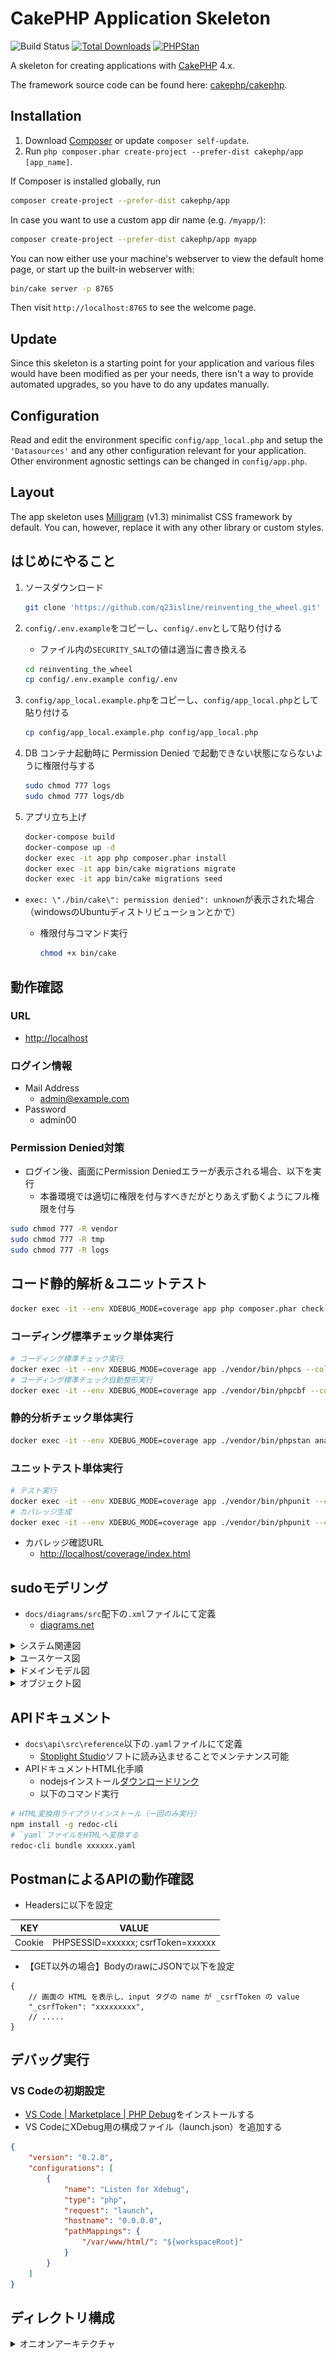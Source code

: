 # CakePHP Application Skeleton

![Build Status](https://github.com/cakephp/app/actions/workflows/ci.yml/badge.svg?branch=master)
[![Total Downloads](https://img.shields.io/packagist/dt/cakephp/app.svg?style=flat-square)](https://packagist.org/packages/cakephp/app)
[![PHPStan](https://img.shields.io/badge/PHPStan-level%207-brightgreen.svg?style=flat-square)](https://github.com/phpstan/phpstan)

A skeleton for creating applications with [CakePHP](https://cakephp.org) 4.x.

The framework source code can be found here: [cakephp/cakephp](https://github.com/cakephp/cakephp).

## Installation

1. Download [Composer](https://getcomposer.org/doc/00-intro.md) or update `composer self-update`.
2. Run `php composer.phar create-project --prefer-dist cakephp/app [app_name]`.

If Composer is installed globally, run

```bash
composer create-project --prefer-dist cakephp/app
```

In case you want to use a custom app dir name (e.g. `/myapp/`):

```bash
composer create-project --prefer-dist cakephp/app myapp
```

You can now either use your machine's webserver to view the default home page, or start
up the built-in webserver with:

```bash
bin/cake server -p 8765
```

Then visit `http://localhost:8765` to see the welcome page.

## Update

Since this skeleton is a starting point for your application and various files
would have been modified as per your needs, there isn't a way to provide
automated upgrades, so you have to do any updates manually.

## Configuration

Read and edit the environment specific `config/app_local.php` and setup the
`'Datasources'` and any other configuration relevant for your application.
Other environment agnostic settings can be changed in `config/app.php`.

## Layout

The app skeleton uses [Milligram](https://milligram.io/) (v1.3) minimalist CSS
framework by default. You can, however, replace it with any other library or
custom styles.

## はじめにやること

1. ソースダウンロード

    ```bash
    git clone 'https://github.com/q23isline/reinventing_the_wheel.git'
    ```

2. `config/.env.example`をコピーし、`config/.env`として貼り付ける
    - ファイル内の`SECURITY_SALT`の値は適当に書き換える

    ```bash
    cd reinventing_the_wheel
    cp config/.env.example config/.env
    ```

3. `config/app_local.example.php`をコピーし、`config/app_local.php`として貼り付ける

    ```bash
    cp config/app_local.example.php config/app_local.php
    ```

4. DB コンテナ起動時に Permission Denied で起動できない状態にならないように権限付与する

    ```bash
    sudo chmod 777 logs
    sudo chmod 777 logs/db
    ```

5. アプリ立ち上げ

    ```bash
    docker-compose build
    docker-compose up -d
    docker exec -it app php composer.phar install
    docker exec -it app bin/cake migrations migrate
    docker exec -it app bin/cake migrations seed
    ```

- `exec: \"./bin/cake\": permission denied": unknown`が表示された場合  
  （windowsのUbuntuディストリビューションとかで）
  - 権限付与コマンド実行

    ```bash
    chmod +x bin/cake
    ```

## 動作確認

### URL

- <http://localhost>

### ログイン情報

- Mail Address
  - admin@example.com
- Password
  - admin00

### Permission Denied対策

- ログイン後、画面にPermission Deniedエラーが表示される場合、以下を実行
  - 本番環境では適切に権限を付与すべきだがとりあえず動くようにフル権限を付与

```bash
sudo chmod 777 -R vendor
sudo chmod 777 -R tmp
sudo chmod 777 -R logs
```

## コード静的解析＆ユニットテスト

```bash
docker exec -it --env XDEBUG_MODE=coverage app php composer.phar check
```

### コーディング標準チェック単体実行

```bash
# コーディング標準チェック実行
docker exec -it --env XDEBUG_MODE=coverage app ./vendor/bin/phpcs --colors -p src/ tests/
# コーディング標準チェック自動整形実行
docker exec -it --env XDEBUG_MODE=coverage app ./vendor/bin/phpcbf --colors -p src/ tests/
```

### 静的分析チェック単体実行

```bash
docker exec -it --env XDEBUG_MODE=coverage app ./vendor/bin/phpstan analyse
```

### ユニットテスト単体実行

```bash
# テスト実行
docker exec -it --env XDEBUG_MODE=coverage app ./vendor/bin/phpunit --colors=always
# カバレッジ生成
docker exec -it --env XDEBUG_MODE=coverage app ./vendor/bin/phpunit --coverage-html webroot/coverage
```

- カバレッジ確認URL
  - <http://localhost/coverage/index.html>

## sudoモデリング

- `docs/diagrams/src`配下の`.xml`ファイルにて定義
  - [diagrams.net](https://www.diagrams.net/)

<details>
<summary>システム関連図</summary>
<img src="docs/diagrams/src/システム関連図.png" width="600px">
</details>

<details>
<summary>ユースケース図</summary>
<img src="docs/diagrams/src/ユースケース図.png" width="600px">
</details>

<details>
<summary>ドメインモデル図</summary>
<img src="docs/diagrams/src/ドメインモデル図.png" width="800px">
</details>

<details>
<summary>オブジェクト図</summary>
<img src="docs/diagrams/src/オブジェクト図.png" width="600px">
</details>

## APIドキュメント

- `docs\api\src\reference`以下の`.yaml`ファイルにて定義
  - [Stoplight Studio](https://stoplight.io/studio/)ソフトに読み込ませることでメンテナンス可能
- APIドキュメントHTML化手順
  - nodejsインストール[ダウンロードリンク](https://nodejs.org/ja/download/)
  - 以下のコマンド実行

```bash
# HTML変換用ライブラリインストール（一回のみ実行）
npm install -g redoc-cli
# `yaml`ファイルをHTMLへ変換する
redoc-cli bundle xxxxxx.yaml
```

## PostmanによるAPIの動作確認

- Headersに以下を設定

| KEY          | VALUE                                            |
|--------------|--------------------------------------------------|
| Cookie       | PHPSESSID=xxxxxx; csrfToken=xxxxxx               |

- 【GET以外の場合】BodyのrawにJSONで以下を設定

```JSONC
{
    // 画面の HTML を表示し、input タグの name が _csrfToken の value
    "_csrfToken": "xxxxxxxxx",
    // .....
}
```

## デバッグ実行

### VS Codeの初期設定

- [VS Code | Marketplace | PHP Debug](https://marketplace.visualstudio.com/items?itemName=felixfbecker.php-debug)をインストールする
- VS CodeにXDebug用の構成ファイル（launch.json）を追加する

```json
{
    "version": "0.2.0",
    "configurations": [
        {
            "name": "Listen for Xdebug",
            "type": "php",
            "request": "launch",
            "hostname": "0.0.0.0",
            "pathMappings": {
                "/var/www/html/": "${workspaceRoot}"
            }
        }
    ]
}
```

## ディレクトリ構成

<details>
<summary>オニオンアーキテクチャ</summary>

```text
reinventing_the_wheel
├src
│├Controller ：ユーザーインターフェイス（プレゼンテーション）層［MVCのC］
││└Api
││　└{version}
││　　└{functionName}Controller.php
│├Domain
││├Models ：ドメインモデル層
│││└{functionName}
│││　├Type
│││　│└{columnName}.php
│││　├I{functionName}Repository.php ：依存関係逆転の原則用
│││　├{functionName}.php
│││　└{functionName}Collection.php
││├Services ：ドメインサービス層
│││└{functionName}Service.php
││└Shared
││　└Exception
││　　├ExceptionItem.php
││　　└ValidateException.php
│├Infrastructure ：インフラ層
││├CakePHP ：MVCのMを呼び出す
│││└{functionName}
│││　└CakePHP{functionName}Repository.php
││└InMemory ：テスト用
││　└{functionName}
││　　└InMemory{functionName}Repository.php
│└UseCase ：アプリケーションサービス（ユースケース）層
│　└{functionName}
│　　├{functionName}{actionName}Command.php ：ファサード用
│　　├{functionName}{actionName}UseCase.php
│　　├{functionName}Data.php ：DTO用
│　　└{functionName}{actionName}Result.php ：出力整形用
└docs
　├api ：APIドキュメント
　│└src
　│　└reference
　│　　└{functionName}.{version}.yaml
　└diagrams ：sudoモデリングの図
　　└src
　　　└reinventing_the_wheel.drawio.xml
```

</details>
